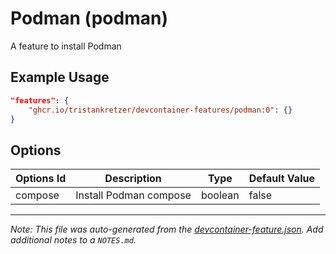 
# Podman (podman)

A feature to install Podman

## Example Usage

```json
"features": {
    "ghcr.io/tristankretzer/devcontainer-features/podman:0": {}
}
```

## Options

| Options Id | Description | Type | Default Value |
|-----|-----|-----|-----|
| compose | Install Podman compose | boolean | false |



---

_Note: This file was auto-generated from the [devcontainer-feature.json](https://github.com/tristankretzer/devcontainer-features/blob/main/src/podman/devcontainer-feature.json).  Add additional notes to a `NOTES.md`._
